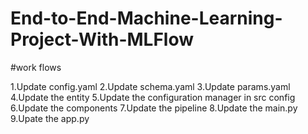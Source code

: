 # End-to-End-Machine-Learning-Project-With-MLFlow



#work flows

1.Update config.yaml
2.Update schema.yaml
3.Update params.yaml
4.Update the entity
5.Update the configuration manager in src config
6.Update the components
7.Update the pipeline
8.Update the main.py
9.Upate the app.py